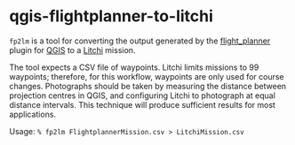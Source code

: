 # qgis-flightplanner-to-litchi
`fp2lm` is a tool for converting the output generated by the [flight_planner](https://github.com/JMG30/flight_planner) plugin for [QGIS](https://www.qgis.org/en/site/) to a [Litchi](https://flylitchi.com) mission.

The tool expects a CSV file of waypoints.  Litchi limits missions to 99 waypoints; therefore, for this workflow, waypoints are only used for course changes.  Photographs should be taken by measuring the distance between projection centres in QGIS, and configuring Litchi to photograph at equal distance intervals.  This technique will produce sufficient results for most applications. 

Usage: `% fp2lm FlightplannerMission.csv > LitchiMission.csv`
